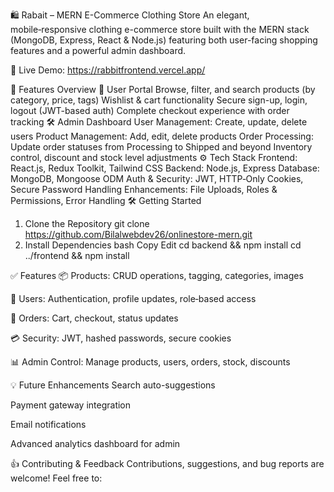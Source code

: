 🛍️ Rabait – MERN E-Commerce Clothing Store
An elegant, mobile‑responsive clothing e-commerce store built with the MERN stack (MongoDB, Express, React & Node.js) featuring both user-facing shopping features and a powerful admin dashboard.

🔗 Live Demo: https://rabbitfrontend.vercel.app/

🚀 Features Overview
👤 User Portal
Browse, filter, and search products (by category, price, tags)
Wishlist & cart functionality
Secure sign-up, login, logout (JWT-based auth)
Complete checkout experience with order tracking
🛠️ Admin Dashboard
User Management: Create, update, delete users
Product Management: Add, edit, delete products
Order Processing: Update order statuses from Processing to Shipped and beyond
Inventory control, discount and stock level adjustments
⚙️ Tech Stack
Frontend: React.js, Redux Toolkit, Tailwind CSS
Backend: Node.js, Express
Database: MongoDB, Mongoose ODM
Auth & Security: JWT, HTTP‑Only Cookies, Secure Password Handling
Enhancements: File Uploads, Roles & Permissions, Error Handling
🛠️ Getting Started
1. Clone the Repository
git clone https://github.com/Bilalwebdev26/onlinestore-mern.git
2. Install Dependencies
bash
Copy
Edit
cd backend && npm install
cd ../frontend && npm install

✅ Features
📦 Products: CRUD operations, tagging, categories, images

👥 Users: Authentication, profile updates, role‑based access

🛒 Orders: Cart, checkout, status updates

💳 Security: JWT, hashed passwords, secure cookies

📊 Admin Control: Manage products, users, orders, stock, discounts

💡 Future Enhancements
Search auto-suggestions

Payment gateway integration

Email notifications

Advanced analytics dashboard for admin

👍 Contributing & Feedback
Contributions, suggestions, and bug reports are welcome! Feel free to:
